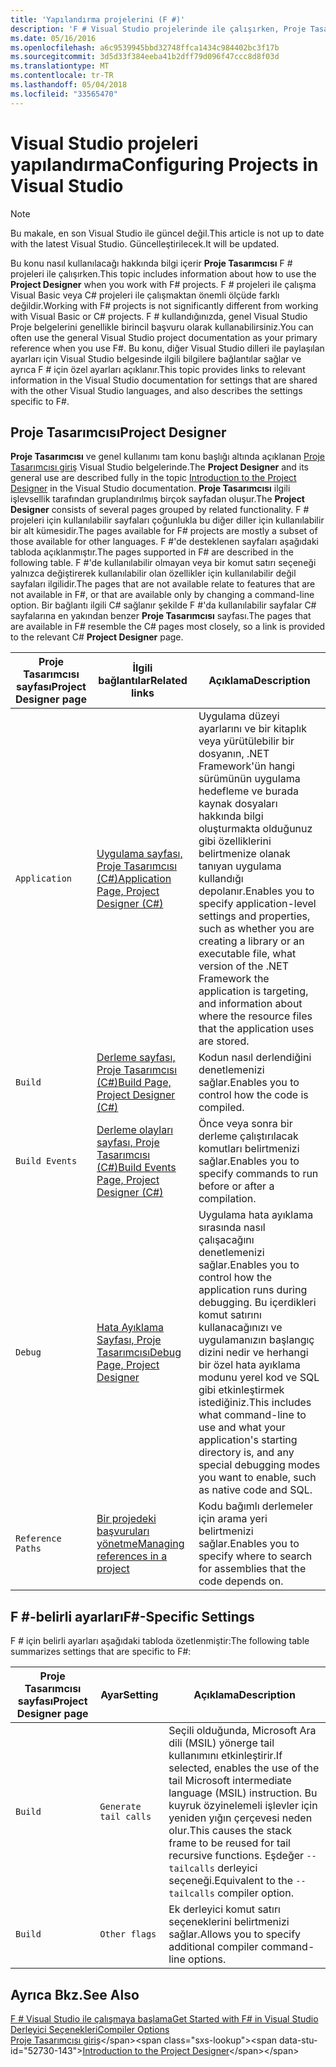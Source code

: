 ```yaml
---
title: 'Yapılandırma projelerini (F #)'
description: 'F # Visual Studio projelerinde ile çalışırken, Proje Tasarımcısı kullanmayı öğrenin.'
ms.date: 05/16/2016
ms.openlocfilehash: a6c9539945bbd32748ffca1434c984402bc3f17b
ms.sourcegitcommit: 3d5d33f384eeba41b2dff79d096f47ccc8d8f03d
ms.translationtype: MT
ms.contentlocale: tr-TR
ms.lasthandoff: 05/04/2018
ms.locfileid: "33565470"
---
```

# <a name="configuring-projects-in-visual-studio"></a><span data-ttu-id="52730-103">Visual Studio projeleri yapılandırma</span><span class="sxs-lookup"><span data-stu-id="52730-103">Configuring Projects in Visual Studio</span></span>

> [!NOTE]
<span data-ttu-id="52730-104">Bu makale, en son Visual Studio ile güncel değil.</span><span class="sxs-lookup"><span data-stu-id="52730-104">This article is not up to date with the latest Visual Studio.</span></span>  <span data-ttu-id="52730-105">Güncelleştirilecek.</span><span class="sxs-lookup"><span data-stu-id="52730-105">It will be updated.</span></span>

<span data-ttu-id="52730-106">Bu konu nasıl kullanılacağı hakkında bilgi içerir **Proje Tasarımcısı** F # projeleri ile çalışırken.</span><span class="sxs-lookup"><span data-stu-id="52730-106">This topic includes information about how to use the **Project Designer** when you work with F# projects.</span></span> <span data-ttu-id="52730-107">F # projeleri ile çalışma Visual Basic veya C# projeleri ile çalışmaktan önemli ölçüde farklı değildir.</span><span class="sxs-lookup"><span data-stu-id="52730-107">Working with F# projects is not significantly different from working with Visual Basic or C# projects.</span></span> <span data-ttu-id="52730-108">F # kullandığınızda, genel Visual Studio Proje belgelerini genellikle birincil başvuru olarak kullanabilirsiniz.</span><span class="sxs-lookup"><span data-stu-id="52730-108">You can often use the general Visual Studio project documentation as your primary reference when you use F#.</span></span> <span data-ttu-id="52730-109">Bu konu, diğer Visual Studio dilleri ile paylaşılan ayarları için Visual Studio belgesinde ilgili bilgilere bağlantılar sağlar ve ayrıca F # için özel ayarları açıklanır.</span><span class="sxs-lookup"><span data-stu-id="52730-109">This topic provides links to relevant information in the Visual Studio documentation for settings that are shared with the other Visual Studio languages, and also describes the settings specific to F#.</span></span>

## <a name="project-designer"></a><span data-ttu-id="52730-110">Proje Tasarımcısı</span><span class="sxs-lookup"><span data-stu-id="52730-110">Project Designer</span></span>
<span data-ttu-id="52730-111">**Proje Tasarımcısı** ve genel kullanımı tam konu başlığı altında açıklanan [Proje Tasarımcısı giriş](https://msdn.microsoft.com/library/898dd854-c98d-430c-ba1b-a913ce3c73d7) Visual Studio belgelerinde.</span><span class="sxs-lookup"><span data-stu-id="52730-111">The **Project Designer** and its general use are described fully in the topic [Introduction to the Project Designer](https://msdn.microsoft.com/library/898dd854-c98d-430c-ba1b-a913ce3c73d7) in the Visual Studio documentation.</span></span> <span data-ttu-id="52730-112">**Proje Tasarımcısı** ilgili işlevsellik tarafından gruplandırılmış birçok sayfadan oluşur.</span><span class="sxs-lookup"><span data-stu-id="52730-112">The **Project Designer** consists of several pages grouped by related functionality.</span></span> <span data-ttu-id="52730-113">F # projeleri için kullanılabilir sayfaları çoğunlukla bu diğer diller için kullanılabilir bir alt kümesidir.</span><span class="sxs-lookup"><span data-stu-id="52730-113">The pages available for F# projects are mostly a subset of those available for other languages.</span></span> <span data-ttu-id="52730-114">F #'de desteklenen sayfaları aşağıdaki tabloda açıklanmıştır.</span><span class="sxs-lookup"><span data-stu-id="52730-114">The pages supported in F# are described in the following table.</span></span> <span data-ttu-id="52730-115">F #'de kullanılabilir olmayan veya bir komut satırı seçeneği yalnızca değiştirerek kullanılabilir olan özellikler için kullanılabilir değil sayfaları ilgilidir.</span><span class="sxs-lookup"><span data-stu-id="52730-115">The pages that are not available relate to features that are not available in F#, or that are available only by changing a command-line option.</span></span> <span data-ttu-id="52730-116">Bir bağlantı ilgili C# sağlanır şekilde F #'da kullanılabilir sayfalar C# sayfalarına en yakından benzer **Proje Tasarımcısı** sayfası.</span><span class="sxs-lookup"><span data-stu-id="52730-116">The pages that are available in F# resemble the C# pages most closely, so a link is provided to the relevant C# **Project Designer** page.</span></span>

|<span data-ttu-id="52730-117">Proje Tasarımcısı sayfası</span><span class="sxs-lookup"><span data-stu-id="52730-117">Project Designer page</span></span>|<span data-ttu-id="52730-118">İlgili bağlantılar</span><span class="sxs-lookup"><span data-stu-id="52730-118">Related links</span></span>|<span data-ttu-id="52730-119">Açıklama</span><span class="sxs-lookup"><span data-stu-id="52730-119">Description</span></span>|
|---------------------|-------------|-----------|
|`Application`|[<span data-ttu-id="52730-120">Uygulama sayfası, Proje Tasarımcısı &#40;C&#35;&#41;</span><span class="sxs-lookup"><span data-stu-id="52730-120">Application Page, Project Designer &#40;C&#35;&#41;</span></span>](https://msdn.microsoft.com/library/ms247046.aspx)|<span data-ttu-id="52730-121">Uygulama düzeyi ayarlarını ve bir kitaplık veya yürütülebilir bir dosyanın, .NET Framework'ün hangi sürümünün uygulama hedefleme ve burada kaynak dosyaları hakkında bilgi oluşturmakta olduğunuz gibi özelliklerini belirtmenize olanak tanıyan uygulama kullandığı depolanır.</span><span class="sxs-lookup"><span data-stu-id="52730-121">Enables you to specify application-level settings and properties, such as whether you are creating a library or an executable file, what version of the .NET Framework the application is targeting, and information about where the resource files that the application uses are stored.</span></span>|
|`Build`|[<span data-ttu-id="52730-122">Derleme sayfası, Proje Tasarımcısı &#40;C&#35;&#41;</span><span class="sxs-lookup"><span data-stu-id="52730-122">Build Page, Project Designer &#40;C&#35;&#41;</span></span>](https://msdn.microsoft.com/library/kb4wyys2.aspx)|<span data-ttu-id="52730-123">Kodun nasıl derlendiğini denetlemenizi sağlar.</span><span class="sxs-lookup"><span data-stu-id="52730-123">Enables you to control how the code is compiled.</span></span>|
|`Build Events`|[<span data-ttu-id="52730-124">Derleme olayları sayfası, Proje Tasarımcısı &#40;C&#35;&#41;</span><span class="sxs-lookup"><span data-stu-id="52730-124">Build Events Page, Project Designer &#40;C&#35;&#41;</span></span>](https://msdn.microsoft.com/library/kb4wyys2.aspx)|<span data-ttu-id="52730-125">Önce veya sonra bir derleme çalıştırılacak komutları belirtmenizi sağlar.</span><span class="sxs-lookup"><span data-stu-id="52730-125">Enables you to specify commands to run before or after a compilation.</span></span>|
|`Debug`|[<span data-ttu-id="52730-126">Hata Ayıklama Sayfası, Proje Tasarımcısı</span><span class="sxs-lookup"><span data-stu-id="52730-126">Debug Page, Project Designer</span></span>](https://msdn.microsoft.com/library/2wcdezs5.aspx)|<span data-ttu-id="52730-127">Uygulama hata ayıklama sırasında nasıl çalışacağını denetlemenizi sağlar.</span><span class="sxs-lookup"><span data-stu-id="52730-127">Enables you to control how the application runs during debugging.</span></span> <span data-ttu-id="52730-128">Bu içerdikleri komut satırını kullanacağınızı ve uygulamanızın başlangıç dizini nedir ve herhangi bir özel hata ayıklama modunu yerel kod ve SQL gibi etkinleştirmek istediğiniz.</span><span class="sxs-lookup"><span data-stu-id="52730-128">This includes what command-line to use and what your application's starting directory is, and any special debugging modes you want to enable, such as native code and SQL.</span></span>|
|`Reference Paths`|[<span data-ttu-id="52730-129">Bir projedeki başvuruları yönetme</span><span class="sxs-lookup"><span data-stu-id="52730-129">Managing references in a project</span></span>](/visualstudio/ide/managing-references-in-a-project)|<span data-ttu-id="52730-130">Kodu bağımlı derlemeler için arama yeri belirtmenizi sağlar.</span><span class="sxs-lookup"><span data-stu-id="52730-130">Enables you to specify where to search for assemblies that the code depends on.</span></span>|

## <a name="f-specific-settings"></a><span data-ttu-id="52730-131">F #-belirli ayarları</span><span class="sxs-lookup"><span data-stu-id="52730-131">F#-Specific Settings</span></span>
<span data-ttu-id="52730-132">F # için belirli ayarları aşağıdaki tabloda özetlenmiştir:</span><span class="sxs-lookup"><span data-stu-id="52730-132">The following table summarizes settings that are specific to F#:</span></span>

|<span data-ttu-id="52730-133">Proje Tasarımcısı sayfası</span><span class="sxs-lookup"><span data-stu-id="52730-133">Project Designer page</span></span>|<span data-ttu-id="52730-134">Ayar</span><span class="sxs-lookup"><span data-stu-id="52730-134">Setting</span></span>|<span data-ttu-id="52730-135">Açıklama</span><span class="sxs-lookup"><span data-stu-id="52730-135">Description</span></span>|
|---------------------|-------|-----------|
|`Build`|`Generate tail calls`|<span data-ttu-id="52730-136">Seçili olduğunda, Microsoft Ara dili (MSIL) yönerge tail kullanımını etkinleştirir.</span><span class="sxs-lookup"><span data-stu-id="52730-136">If selected, enables the use of the tail Microsoft intermediate language (MSIL) instruction.</span></span> <span data-ttu-id="52730-137">Bu kuyruk özyinelemeli işlevler için yeniden yığın çerçevesi neden olur.</span><span class="sxs-lookup"><span data-stu-id="52730-137">This causes the stack frame to be reused for tail recursive functions.</span></span> <span data-ttu-id="52730-138">Eşdeğer `--tailcalls` derleyici seçeneği.</span><span class="sxs-lookup"><span data-stu-id="52730-138">Equivalent to the `--tailcalls` compiler option.</span></span>|
|`Build`|`Other flags`|<span data-ttu-id="52730-139">Ek derleyici komut satırı seçeneklerini belirtmenizi sağlar.</span><span class="sxs-lookup"><span data-stu-id="52730-139">Allows you to specify additional compiler command-line options.</span></span>|

## <a name="see-also"></a><span data-ttu-id="52730-140">Ayrıca Bkz.</span><span class="sxs-lookup"><span data-stu-id="52730-140">See Also</span></span>
 [<span data-ttu-id="52730-141">F # Visual Studio ile çalışmaya başlama</span><span class="sxs-lookup"><span data-stu-id="52730-141">Get Started with F# in Visual Studio</span></span>](../get-started/get-started-visual-studio.md)  
 [<span data-ttu-id="52730-142">Derleyici Seçenekleri</span><span class="sxs-lookup"><span data-stu-id="52730-142">Compiler Options</span></span>](../language-reference/compiler-options.md)  
 <span data-ttu-id="52730-143">[Proje Tasarımcısı giriş](https://msdn.microsoft.com/library/898dd854-c98d-430c-ba1b-a913ce3c73d7(v=vs.100))</span><span class="sxs-lookup"><span data-stu-id="52730-143">[Introduction to the Project Designer](https://msdn.microsoft.com/library/898dd854-c98d-430c-ba1b-a913ce3c73d7(v=vs.100))</span></span>
